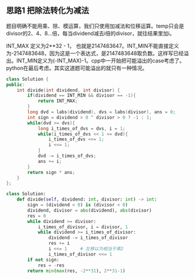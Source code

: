 ## 思路1 把除法转化为减法

题目明确不能用乘、除、模运算，我们只使用加减法和位移运算。temp只会是divisor的2、4、8...倍，每当dividend减去i倍的divisor，就往结果里加i。

INT_MAX 定义为2**32 - 1， 也就是2147483647。INT_MIN不能直接定义为-2147483648，因为这是一个表达式，是2147483648取负数。这样写已经溢出。INT_MIN定义为(-INT_MAX)-1。cpp中一开始把可能溢出的case考虑了。python在最后考虑。其实这道题可能溢出的就只有一种情况。

```cpp
class Solution {
public:
    int divide(int dividend, int divisor) {
        if(dividend == INT_MIN && divisor == -1){
            return INT_MAX;
        }
        long dvd = labs(dividend), dvs = labs(divisor), ans = 0;
        int sign = dividend > 0 ^ divisor > 0 ? -1 : 1;
        while(dvd >= dvs){
            long i_times_of_dvs = dvs, i = 1;
            while(i_times_of_dvs << 1 <= dvd){
                i_times_of_dvs <<= 1;
                i <<= 1;
            }
            dvd -= i_times_of_dvs;
            ans += i;
        }
        return sign * ans;
    }
};
```

```python
class Solution:
    def divide(self, dividend: int, divisor: int) -> int:
        sign = (dividend < 0) is (divisor < 0)
        dividend, divisor = abs(dividend), abs(divisor)
        res = 0
        while dividend >= divisor:
            i_times_of_divisor, i = divisor, 1
            while dividend >= i_times_of_divisor:
                dividend -= i_times_of_divisor
                res += i
                i <<= 1     # 左移以为相当于乘2
                i_times_of_divisor <<= 1
        if not sign:
            res = -res
        return min(max(res, -2**31), 2**31-1)
```
